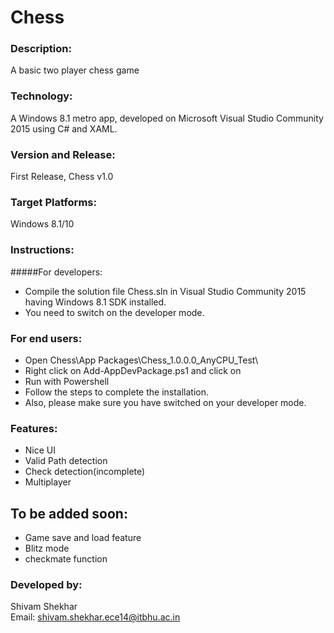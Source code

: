 # Chess 

### Description:
A basic two player chess game

### Technology:
A Windows 8.1 metro app, developed on Microsoft Visual Studio Community 2015 using C# and XAML.

### Version and Release:
First Release, Chess v1.0

### Target Platforms:
Windows 8.1/10

### Instructions:  
#####For developers: 
* Compile the solution file Chess.sln in Visual Studio Community 2015 having Windows 8.1 SDK installed. 
* You need to switch on the developer mode. 

### For end users: 
* Open Chess\App Packages\Chess_1.0.0.0_AnyCPU_Test\ 
* Right click on Add-AppDevPackage.ps1 and click on 
* Run with Powershell 
* Follow the steps to complete the installation.   
* Also, please make sure you have switched on your developer mode. 

### Features:
* Nice UI 
* Valid Path detection
* Check detection(incomplete)
* Multiplayer 

## To be added soon:
* Game save and load feature
* Blitz mode
* checkmate function

### Developed by: 
Shivam Shekhar  
Email: shivam.shekhar.ece14@itbhu.ac.in   
 
